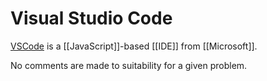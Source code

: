# Visual Studio Code

[VSCode](https://code.visualstudio.com) is a [[JavaScript]]-based [[IDE]] from [[Microsoft]].

No comments are made to suitability for a given problem.